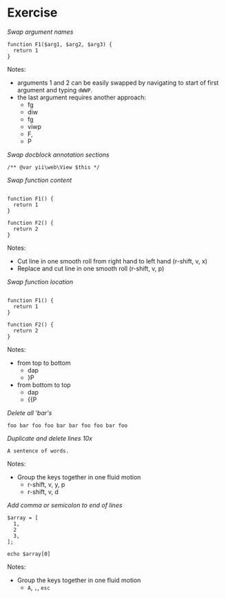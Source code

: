 # Exercise

_Swap argument names_

```
function F1($arg1, $arg2, $arg3) {
  return 1
}
```

Notes:

- arguments 1 and 2 can be easily swapped by navigating to start of first argument and typing `dWWP`.
- the last argument requires another approach:
  - fg
  - diw
  - fg
  - viwp
  - F,
  - P

_Swap docblock annotation sections_

```
/** @var yii\web\View $this */
```

_Swap function content_

```

function F1() {
  return 1
}

function F2() {
  return 2
}

```

Notes:

- Cut line in one smooth roll from right hand to left hand (r-shift, v, x)
- Replace and cut line in one smooth roll (r-shift, v, p)

_Swap function location_

```

function F1() {
  return 1
}

function F2() {
  return 2
}

```

Notes:

- from top to bottom
  - dap
  - }P
- from bottom to top
  - dap
  - {{P

_Delete all 'bar's_

```
foo bar foo foo bar bar foo foo bar foo
```

_Duplicate and delete lines 10x_

```
A sentence of words.
```

Notes:

- Group the keys together in one fluid motion
  - r-shift, v, y, p
  - r-shift, v, d

_Add comma or semicolon to end of lines_

```
$array = [
  1,
  2
  3,
];

echo $array[0]
```

Notes:

- Group the keys together in one fluid motion
  - `A`, `,`, `esc`

